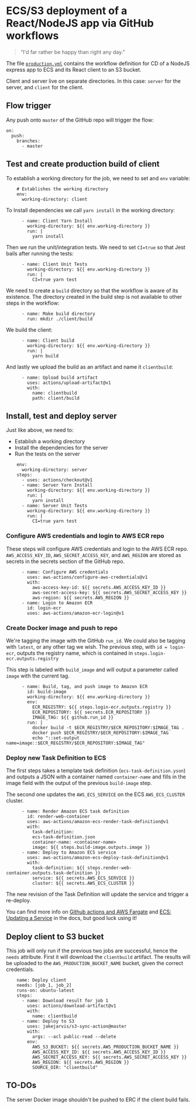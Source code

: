 # ECS/S3 deployment of a React/NodeJS app via GitHub workflows

> “I'd far rather be happy than right any day.”

The file [`production.yml`](production.yml) contains the workflow definition for CD of a NodeJS express app to ECS and its React client to an S3 bucket.

Client and server live on separate directories. In this case: `server` for the server, and `client` for the client.

## Flow trigger

Any push onto `master` of the GitHub repo will trigger the flow:

```
on:
  push:
    branches:
      - master
```

## Test and create production build of client

To establish a working directory for the job, we need to set and `env` variable:

```
    # Establishes the working directory
    env:
      working-directory: client
```

To Install dependencies we call `yarn install` in the working directory:

```
      - name: Client Yarn Install
        working-directory: ${{ env.working-directory }}
        run: |
          yarn install
```

Then we run the unit/integration tests. We need to set `CI=true` so that Jest bails after running the tests:

```
      - name: Client Unit Tests
        working-directory: ${{ env.working-directory }}
        run: |
          CI=true yarn test
```

We need to create a `build` directory so that the workflow is aware of its existence. The directory created in the build step is not available to other steps in the workflow:

```
      - name: Make build directory
        run: mkdir ./client/build
```

We build the client:

```
      - name: Client build
        working-directory: ${{ env.working-directory }}
        run: |
          yarn build
```

And lastly we upload the build as an artifact and name it `clientbuild`:

```
      - name: Upload build artifact
        uses: actions/upload-artifact@v1
        with:
          name: clientbuild
          path: client/build
```

## Install, test and deploy server

Just like above, we need to:
* Establish a working directory
* Install the dependencies for the server
* Run the tests on the server 

```
    env:
      working-directory: server
    steps:
      - uses: actions/checkout@v1
      - name: Server Yarn Install
        working-directory: ${{ env.working-directory }}
        run: |
          yarn install
      - name: Server Unit Tests
        working-directory: ${{ env.working-directory }}
        run: |
          CI=true yarn test
```

### Configure AWS credentials and login to AWS ECR repo

These steps will configure AWS credentials and login to the AWS ECR repo. `AWS_ACCESS_KEY_ID`, `AWS_SECRET_ACCESS_KEY`, and `AWS_REGION` are stored as secrets in the secrets section of the GitHub repo.

```
      - name: Configure AWS credentials
        uses: aws-actions/configure-aws-credentials@v1
        with:
          aws-access-key-id: ${{ secrets.AWS_ACCESS_KEY_ID }}
          aws-secret-access-key: ${{ secrets.AWS_SECRET_ACCESS_KEY }}
          aws-region: ${{ secrets.AWS_REGION }}
      - name: Login to Amazon ECR
        id: login-ecr
        uses: aws-actions/amazon-ecr-login@v1
```

### Create Docker image and push to repo

We're tagging the image with the GitHub `run_id`. We could also be tagging with `latest`, or any other tag we wish. The previous step, with `id = login-ecr`, outputs the registry name, which is contained in `steps.login-ecr.outputs.registry`

This step is labeled with `build_image` and will output a parameter called `image` with the current tag.

```
      - name: Build, tag, and push image to Amazon ECR
        id: build-image
        working-directory: ${{ env.working-directory }}
        env:
          ECR_REGISTRY: ${{ steps.login-ecr.outputs.registry }}
          ECR_REPOSITORY: ${{ secrets.ECR_REPOSITORY }}
          IMAGE_TAG: ${{ github.run_id }}
        run: |
          docker build -t $ECR_REGISTRY/$ECR_REPOSITORY:$IMAGE_TAG .
          docker push $ECR_REGISTRY/$ECR_REPOSITORY:$IMAGE_TAG
          echo "::set-output name=image::$ECR_REGISTRY/$ECR_REPOSITORY:$IMAGE_TAG"
```

### Deploy new Task Definition to ECS

The first steps takes a template task definition (`ecs-task-definition.yson`) and outputs a JSON with a container named `container-name` and fills in the image field with the output of the previous `build-image` step.

The second one updates the `AWS_ECS_SERVICE` on the ECS `AWS_ECS_CLUSTER` cluster.

```
      - name: Render Amazon ECS task definition
        id: render-web-container
        uses: aws-actions/amazon-ecs-render-task-definition@v1
        with:
          task-definition: 
          ecs-task-definition.json
          container-name: <container-name>
          image: ${{ steps.build-image.outputs.image }}
      - name: Deploy to Amazon ECS service
        uses: aws-actions/amazon-ecs-deploy-task-definition@v1
        with:
          task-definition: ${{ steps.render-web-container.outputs.task-definition }}
          service: ${{ secrets.AWS_ECS_SERVICE }}
          cluster: ${{ secrets.AWS_ECS_CLUSTER }}
```

The new revision of the Task Definition will update the service and trigger a re-deploy.

You can find more info on [Github actions and AWS Fargate](https://aws.amazon.com/blogs/opensource/github-actions-aws-fargate/) and [ECS: Updating a Service](https://docs.aws.amazon.com/AmazonECS/latest/developerguide/update-service.html) in the docs, but good luck using it!

## Deploy client to S3 bucket

This job will only run if the previous two jobs are successful, hence the `needs` attribute. First it will download the `clientbuild` artifact. The results will be uploaded to the `AWS_PRODUCTION_BUCKET_NAME` bucket, given the correct credentials.

```
    name: Deploy client
    needs: [job_1, job_2]
    runs-on: ubuntu-latest
    steps:
      - name: Download result for job 1
        uses: actions/download-artifact@v1
        with:
          name: clientbuild
      - name: Deploy to S3
        uses: jakejarvis/s3-sync-action@master
        with:
          args: --acl public-read --delete
        env:
          AWS_S3_BUCKET: ${{ secrets.AWS_PRODUCTION_BUCKET_NAME }}
          AWS_ACCESS_KEY_ID: ${{ secrets.AWS_ACCESS_KEY_ID }}
          AWS_SECRET_ACCESS_KEY: ${{ secrets.AWS_SECRET_ACCESS_KEY }}
          AWS_REGION: ${{ secrets.AWS_REGION }}
          SOURCE_DIR: "clientbuild"
```

## TO-DOs

The server Docker image shouldn't be pushed to ERC if the client build fails.
